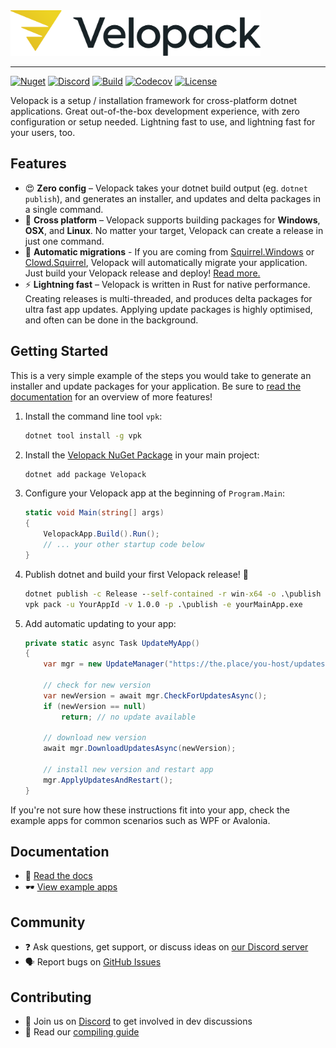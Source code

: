 <picture>
  <source media="(prefers-color-scheme: dark)" srcset="docs/artwork/velopack-white.svg">
  <img alt="Velopack Logo" src="docs/artwork/velopack-black.svg" width="400">
</picture>

---

[![Nuget](https://img.shields.io/nuget/v/Velopack?style=flat-square)](https://www.nuget.org/packages/Velopack/)
[![Discord](https://img.shields.io/discord/767856501477343282?style=flat-square&color=purple)](https://discord.gg/CjrCrNzd3F)
[![Build](https://img.shields.io/github/actions/workflow/status/velopack/velopack/build.yml?branch=develop&style=flat-square)](https://github.com/velopack/velopack/actions)
[![Codecov](https://img.shields.io/codecov/c/github/velopack/velopack?style=flat-square)](https://app.codecov.io/gh/velopack/velopack)
[![License](https://img.shields.io/github/license/velopack/velopack?style=flat-square)](https://github.com/velopack/velopack/blob/develop/LICENSE)

Velopack is a setup / installation framework for cross-platform dotnet applications. Great out-of-the-box development experience, with zero configuration or setup needed. Lightning fast to use, and lightning fast for your users, too.

## Features

- 😍 **Zero config** – Velopack takes your dotnet build output (eg. `dotnet publish`), and generates an installer, and updates and delta packages in a single command.
- 🎯 **Cross platform** – Velopack supports building packages for **Windows**, **OSX**, and **Linux**. No matter your target, Velopack can create a release in just one command.
- 🚀 **Automatic migrations** - If you are coming from [Squirrel.Windows](https://github.com/Squirrel/Squirrel.Windows) or [Clowd.Squirrel](https://github.com/clowd/Clowd.Squirrel), Velopack will automatically migrate your application. Just build your Velopack release and deploy! [Read more.](docs/migrating.md)
- ⚡️ **Lightning fast** – Velopack is written in Rust for native performance. Creating releases is multi-threaded, and produces delta packages for ultra fast app updates. Applying update packages is highly optimised, and often can be done in the background.

## Getting Started
This is a very simple example of the steps you would take to generate an installer and update packages for your application. Be sure to [read the documentation](docs) for an overview of more features!

1. Install the command line tool `vpk`:
   ```cmd
   dotnet tool install -g vpk
   ```
2. Install the  [Velopack NuGet Package](https://www.nuget.org/packages/velopack) in your main project:
   ```cmd
   dotnet add package Velopack
   ```
3. Configure your Velopack app at the beginning of `Program.Main`:
   ```cs
   static void Main(string[] args)
   {
       VelopackApp.Build().Run();
       // ... your other startup code below
   }
   ```
4. Publish dotnet and build your first Velopack release! 🎉
   ```cmd
   dotnet publish -c Release --self-contained -r win-x64 -o .\publish
   vpk pack -u YourAppId -v 1.0.0 -p .\publish -e yourMainApp.exe
   ```
5. Add automatic updating to your app:
   ```cs
   private static async Task UpdateMyApp()
   {
       var mgr = new UpdateManager("https://the.place/you-host/updates");

       // check for new version
       var newVersion = await mgr.CheckForUpdatesAsync();
       if (newVersion == null)
           return; // no update available

       // download new version
       await mgr.DownloadUpdatesAsync(newVersion);

       // install new version and restart app
       mgr.ApplyUpdatesAndRestart();
   }
   ```

If you're not sure how these instructions fit into your app, check the example apps for common scenarios such as WPF or Avalonia.

## Documentation
- 📖 [Read the docs](docs)
- 🕶️ [View example apps](examples)

## Community
- ❓ Ask questions, get support, or discuss ideas on [our Discord server](https://discord.gg/CjrCrNzd3F)
- 🗣️ Report bugs on [GitHub Issues](https://github.com/velopack/velopack/issues)


## Contributing
- 💬 Join us on [Discord](https://discord.gg/CjrCrNzd3F) to get involved in dev discussions
- 🚦 Read our [compiling guide](docs/compiling.md)